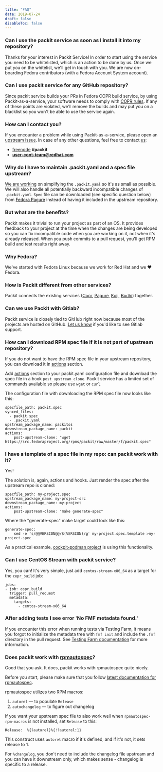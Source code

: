 ```yaml
---
title: "FAQ"
date: 2019-07-24
draft: false
disableToc: false
---
```


### Can I use the packit service as soon as I install it into my repository?

Thanks for your interest in Packit Service!  In order to start using the
service you need to be whitelisted, which is an action to be done by us.  Once
we put you on the whitelist, we'll get in touch with you.  We are now
on-boarding Fedora contributors (with a Fedora Account System account).

### Can I use packit service for any GitHub repository?

Since packit service builds your PRs in Fedora COPR build service, by using
Packit-as-a-service, your software needs to comply with [COPR
rules](https://docs.pagure.org/copr.copr/user_documentation.html#what-i-can-build-in-copr).
If any of these points are violated, we'll remove the builds and may put you on
a blacklist so you won't be able to use the service again.

### How can I contact you?

If you encounter a problem while using Packit-as-a-service, please open an
[upstream issue](https://github.com/packit-service/packit-service/issues/new).
In case of any other questions, feel free to contact
[us](https://github.com/orgs/packit-service/teams/the-packit-team):

* [freenode](https://freenode.net) **#packit**
* **user-cont-team@redhat.com**

### Why do I have to maintain .packit.yaml and a spec file upstream?
[We are working](https://github.com/packit-service/packit/issues/574) on simplifying the `.packit.yaml` so it's as small as possible.
We will also handle all potentially backward incompatible changes of `.packit.yaml`.
`Spec` file can be downloaded (see specific question below) from [Fedora Pagure](https://src.fedoraproject.org) instead of having it included in the upstream repository.

### But what are the benefits?
Packit makes it trivial to run your project as part of an OS.
It provides feedback to your project at the time when the changes are being developed so you can fix incompatible code when you are working on it, not when it's already released.
When you push commits to a pull request, you'll get RPM build and test results right away.

### Why Fedora?
We've started with Fedora Linux because we work for Red Hat and we ❤ Fedora.

### How is Packit different from other services?
Packit connects the existing services ([Copr](https://copr.fedorainfracloud.org), [Pagure](https://src.fedoraproject.org), [Koji](https://koji.fedoraproject.org), [Bodhi](https://bodhi.fedoraproject.org)) together.

### Can we use Packit with Gitlab?
Packit service is closely tied to GitHub right now because most of the projects are hosted on GitHub.
[Let us know](https://github.com/packit-service/packit-service/issues/249) if you'd like to see Gitlab support.

### How can I download RPM spec file if it is not part of upstream repository?
If you do not want to have the RPM spec file in your upstream repository,
you can download it in [actions](/docs/actions/) section.

Add [actions](/docs/actions/) section to your packit.yaml configuration file and
download the spec file in a hook `post_upstream_clone`.
Packit service has a limited set of commands available so please use `wget` or `curl`.

The configuration file with downloading the RPM spec file now looks like this:

```
specfile_path: packit.spec
synced_files:
  - packit.spec
  - .packit.yaml
upstream_package_name: packitos
downstream_package_name: packit
actions:
    post-upstream-clone: "wget https://src.fedoraproject.org/rpms/packit/raw/master/f/packit.spec"
```

### I have a template of a spec file in my repo: can packit work with it?

Yes!

The solution is, again, actions and hooks. Just render the spec after the upstream repo is cloned:
```
specfile_path: my-project.spec
upstream_package_name: my-project-src
downstream_package_name: my-project
actions:
    post-upstream-clone: "make generate-spec"
```

Where the "generate-spec" make target could look like this:
```
generate-spec:
    sed -e 's/@@VERSION@@/$(VERSION)/g' my-project.spec.template >my-project.spec
```

As a practical example, [cockpit-podman
project](https://github.com/cockpit-project/cockpit-podman) is using this
functionality.


### Can I use CentOS Stream with packit service?

Yes, you can! It's very simple, just add `centos-stream-x86_64` as a target for
the `copr_build` job:
```
jobs:
- job: copr_build
  trigger: pull_request
  metadata:
    targets:
      - centos-stream-x86_64
```

### After adding tests I see error 'No FMF metadata found.'

If you encounter this error when running tests via Testing Farm, it means you forgot to initialize the metadata tree with `fmf init` and include the `.fmf` directory in the pull request. See [Testing Farm documentation](/testing-farm) for more information.


### Does packit work with [rpmautospec](https://docs.pagure.org/Fedora-Infra.rpmautospec/)?

Good that you ask. It does, packit works with rpmautospec quite nicely.

Before you start, please make sure that you follow [latest documentation for rpmautospec](https://docs.pagure.org/Fedora-Infra.rpmautospec/).

rpmautospec utilizes two RPM macros:
1. `autorel` — to populate `Release`
2. `autochangelog` — to figure out changelog

If you want your upstream spec file to also work well when `rpmautospec-rpm-macros` is not installed, set `Release` to this:
```
Release:  %{?autorel}%{!?autorel:1}
```

This construct uses `autorel` macro if it's defined, and if it's not, it sets release to 1.

For `%changelog`, you don't need to include the changelog file upstream and you can have it downstream only, which makes sense - changelog is specific to a release.
